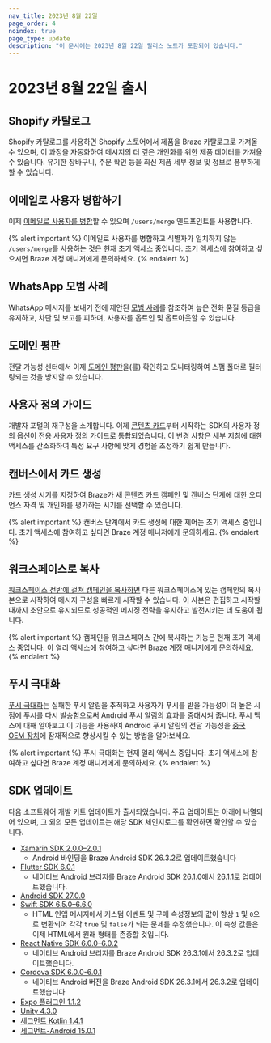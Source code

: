 ```yaml
---
nav_title: 2023년 8월 22일
page_order: 4
noindex: true
page_type: update
description: "이 문서에는 2023년 8월 22일 릴리스 노트가 포함되어 있습니다."
---
```


# 2023년 8월 22일 출시

## Shopify 카탈로그 

Shopify 카탈로그를 사용하면 Shopify 스토어에서 제품을 Braze 카탈로그로 가져올 수 있으며, 이 과정을 자동화하여 메시지의 더 깊은 개인화를 위한 제품 데이터를 가져올 수 있습니다. 유기한 장바구니, 주문 확인 등을 최신 제품 세부 정보 및 정보로 풍부하게 할 수 있습니다.

## 이메일로 사용자 병합하기

이제 [이메일로 사용자를 병합]({{site.baseurl}}/api/endpoints/user_data/post_users_merge/#merging-users-by-email)할 수 있으며 `/users/merge` 엔드포인트를 사용합니다. 

{% alert important %}
이메일로 사용자를 병합하고 식별자가 일치하지 않는 `/users/merge`를 사용하는 것은 현재 초기 액세스 중입니다. 초기 액세스에 참여하고 싶으시면 Braze 계정 매니저에게 문의하세요.
{% endalert %}

## WhatsApp 모범 사례

WhatsApp 메시지를 보내기 전에 제안된 [모범 사례]({{site.baseurl}}/user_guide/message_building_by_channel/whatsapp/whatsapp_best_practices/)를 참조하여 높은 전화 품질 등급을 유지하고, 차단 및 보고를 피하며, 사용자를 옵트인 및 옵트아웃할 수 있습니다.

## 도메인 평판

전달 가능성 센터에서 이제 [도메인 평판]({{site.baseurl}}/user_guide/data_and_analytics/analytics/deliverability_center#domain-reputation)을(를) 확인하고 모니터링하여 스팸 폴더로 필터링되는 것을 방지할 수 있습니다.

## 사용자 정의 가이드 

개발자 포털의 재구성을 소개합니다. 이제 [콘텐츠 카드]({{site.baseurl}}/developer_guide/customization_guides/content_cards)부터 시작하는 SDK의 사용자 정의 옵션이 전용 사용자 정의 가이드로 통합되었습니다. 이 변경 사항은 세부 지침에 대한 액세스를 간소화하여 특정 요구 사항에 맞게 경험을 조정하기 쉽게 만듭니다.

## 캔버스에서 카드 생성

카드 생성 시기를 지정하여 Braze가 새 콘텐츠 카드 캠페인 및 캔버스 단계에 대한 오디언스 자격 및 개인화를 평가하는 시기를 선택할 수 있습니다.

{% alert important %}
캔버스 단계에서 카드 생성에 대한 제어는 초기 액세스 중입니다. 초기 액세스에 참여하고 싶다면 Braze 계정 매니저에게 문의하세요.
{% endalert %}

## 워크스페이스로 복사

[워크스페이스 전반에 걸쳐 캠페인을 복사하면]({{site.baseurl}}/copying_to_workspaces/) 다른 워크스페이스에 있는 캠페인의 복사본으로 시작하여 메시지 구성을 빠르게 시작할 수 있습니다. 이 사본은 편집하고 시작할 때까지 초안으로 유지되므로 성공적인 메시징 전략을 유지하고 발전시키는 데 도움이 됩니다.

{% alert important %}
캠페인을 워크스페이스 간에 복사하는 기능은 현재 초기 액세스 중입니다. 이 얼리 액세스에 참여하고 싶다면 Braze 계정 매니저에게 문의하세요.
{% endalert %}

## 푸시 극대화

[푸시 극대화]({{site.baseurl}}/user_guide/message_building_by_channel/push/android/push_max/)는 실패한 푸시 알림을 추적하고 사용자가 푸시를 받을 가능성이 더 높은 시점에 푸시를 다시 발송함으로써 Android 푸시 알림의 효과를 증대시켜 줍니다. 푸시 맥스에 대해 알아보고 이 기능을 사용하여 Android 푸시 알림의 전달 가능성을 [중국 OEM 장치]({{site.baseurl}}/user_guide/message_building_by_channel/push/best_practices/chinese_push_deliverability/)에 잠재적으로 향상시킬 수 있는 방법을 알아보세요.

{% alert important %}
푸시 극대화는 현재 얼리 액세스 중입니다. 초기 액세스에 참여하고 싶다면 Braze 계정 매니저에게 문의하세요.
{% endalert %}

## SDK 업데이트

다음 소프트웨어 개발 키트 업데이트가 출시되었습니다. 주요 업데이트는 아래에 나열되어 있으며, 그 외의 모든 업데이트는 해당 SDK 체인지로그를 확인하면 확인할 수 있습니다.

- [Xamarin SDK 2.0.0–2.0.1](https://github.com/braze-inc/braze-xamarin-sdk/blob/master/CHANGELOG.md)
    - Android 바인딩을 Braze Android SDK 26.3.2로 업데이트했습니다
- [Flutter SDK 6.0.1](https://pub.dev/packages/braze_plugin/changelog)
    - 네이티브 Android 브리지를 Braze Android SDK 26.1.0에서 26.1.1로 업데이트했습니다.
- [Android SDK 27.0.0](https://github.com/braze-inc/braze-android-sdk/blob/master/CHANGELOG.md)
- [Swift SDK 6.5.0–6.6.0](https://github.com/braze-inc/braze-swift-sdk/blob/main/CHANGELOG.md)
    - HTML 인앱 메시지에서 커스텀 이벤트 및 구매 속성정보의 값이 항상 `1` 및 `0`으로 변환되어 각각 `true` 및 `false`가 되는 문제를 수정했습니다. 이 속성 값들은 이제 HTML에서 원래 형태를 존중할 것입니다.
- [React Native SDK 6.0.0–6.0.2](https://github.com/braze-inc/braze-react-native-sdk/blob/master/CHANGELOG.md)
    - 네이티브 Android 브리지를 Braze Android SDK 26.3.1에서 26.3.2로 업데이트했습니다.
- [Cordova SDK 6.0.0-6.0.1](https://github.com/braze-inc/braze-cordova-sdk/blob/master/CHANGELOG.md)
    - 네이티브 Android 버전을 Braze Android SDK 26.3.1에서 26.3.2로 업데이트했습니다
- [Expo 플러그인 1.1.2](https://github.com/braze-inc/braze-expo-plugin/blob/1.1.2/CHANGELOG.md)
- [Unity 4.3.0](https://github.com/braze-inc/braze-unity-sdk/blob/master/CHANGELOG.md)
- [세그먼트 Kotlin 1.4.1](https://github.com/braze-inc/braze-segment-kotlin/blob/main/CHANGELOG.md)
- [세그먼트-Android 15.0.1](https://github.com/Appboy/appboy-segment-android/blob/master/CHANGELOG.md)